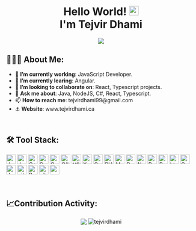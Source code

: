 <html>
    <head />
    <body>
<div>
    <div align="center">
       <h1 align="center">Hello World! <img src="https://media.giphy.com/media/hvRJCLFzcasrR4ia7z/giphy.gif" width="25px"><br>
        I'm Tejvir Dhami</h1>
        <img src="https://readme-typing-svg.herokuapp.com?size=32&color=000000&weight=900&center=true&lines=Software+Developer;JavaScript+Developer;Web+Developer" />
    </div>
<div align="left">
    
## 🧑🏻‍💻 About Me:
        
<ul>
            <li>🔭 <b>I’m currently working</b>: JavaScript Developer.</li>
            <li>🌱 <b>I’m currently learing</b>: Angular.</li>
            <li>👯 <b>I’m looking to collaborate on</b>: React, Typescript projects.</li>
            <li>💬 <b>Ask me about</b>: Java, NodeJS, C#, React, Typescript.</li>
            <li>📫 <b>How to reach me</b>: tejvirdhami99@gmail.com</li>
            <li>⚓️ <b>Website</b>: www.tejvirdhami.ca
            </li>
</ul>
<br>
    
## 🛠️ Tool Stack:

<p>
<img alt="Javascript" src="https://img.shields.io/badge/JavaScript-323330?style=for-the-badge&logo=javascript&logoColor=F7DF1E"  height="25px"/>
<img alt="Java" src="https://img.shields.io/badge/Java-ED8B00?style=for-the-badge&logo=java&logoColor=white" height="25px"/>
<img alt="C++" src="https://img.shields.io/badge/C%2B%2B-00599C?style=for-the-badge&logo=c%2B%2B&logoColor=white" height="25px"/>
<img alt="Swift" src="https://img.shields.io/badge/Swift-FA7343?style=for-the-badge&logo=swift&logoColor=white" height="25px"/>
<img alt="C" src="https://img.shields.io/badge/C-00599C?style=for-the-badge&logo=c&logoColor=white" height="25px"/>
<img alt="C#" src="https://img.shields.io/badge/C%23-239120?style=for-the-badge&logo=c-sharp&logoColor=white" height="25px"/>
<img alt=".NET" src="https://img.shields.io/badge/.NET-5C2D91?style=for-the-badge&logo=.net&logoColor=white" height="25px"/>
<img alt="Xamarin" src="https://img.shields.io/badge/Xamarin-3498DB?style=for-the-badge&logo=xamarin&logoColor=white" height="25px"/>
<img alt="Go" src="https://img.shields.io/badge/Go-00ADD8?style=for-the-badge&logo=go&logoColor=white" height="25px"/>
<img alt="PHP" src="https://img.shields.io/badge/PHP-777BB4?style=for-the-badge&logo=php&logoColor=white" height="25px"/>
<img alt="MYSQL" src="https://img.shields.io/badge/MySQL-00000F?style=for-the-badge&logo=mysql&logoColor=white" height="25px"/>
<img alt="React" src="https://img.shields.io/badge/React-20232A?style=for-the-badge&logo=react&logoColor=61DAFB" height="25px"/>
<img alt="Nodejs" src="https://img.shields.io/badge/-Nodejs-43853d?style=flat-square&logo=Node.js&logoColor=white"  height="25px"/>
<img alt="Bootstrap" src="https://img.shields.io/badge/Bootstrap-563D7C?style=for-the-badge&logo=bootstrap&logoColor=white" height="25px"/>
<img alt="Python" src="https://img.shields.io/badge/Python-14354C?style=for-the-badge&logo=python&logoColor=white" height="25px"/>
<img alt="html5" src="https://img.shields.io/badge/HTML5-E34F26?style=for-the-badge&logo=html5&logoColor=white" height="25px"/>
<img alt="Css3" src="https://img.shields.io/badge/CSS3-1572B6?style=for-the-badge&logo=css3&logoColor=white" height="25px"/>
<img alt="Jquery" src="https://img.shields.io/badge/jquery-%230769AD.svg?style=for-the-badge&logo=jquery&logoColor=white" height="25px"/>
<img alt="git" src="https://img.shields.io/badge/-Git-F05032?style=flat-square&logo=git&logoColor=white" height="25px"/>
<img alt="Brave browser" src="https://img.shields.io/badge/-Brave_Browser-FB542B?style=flat-square&logo=brave&logoColor=white" height="25px"/>
 <img alt="github actions" src="https://img.shields.io/badge/-Github_Actions-2088FF?style=flat-square&logo=github-actions&logoColor=white" height="25px"/>
 <img alt="postman" src="https://img.shields.io/badge/-Postman-00C7B7?style=flat-square&logo=postman&logoColor=white" height="25px"/>
</p>
</div>
<br>
   
 ## 📈Contribution Activity:
    
  <div align="center">
  <img align="center" src="https://github-readme-stats.anuraghazra1.vercel.app/api?username=tejvirdhami&show_icons=true" />
  <img align="center" src="https://github-readme-streak-stats.herokuapp.com/?user=tejvirdhami&" alt="tejvirdhami" />
        <br>
        <br>
    </div>
  </div>
    </body>
    </html>
